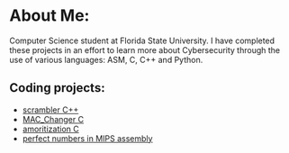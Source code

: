 # About Me:
Computer Science student at Florida State University. I have completed these projects in an effort to learn more about Cybersecurity through the use of various languages: ASM, C, C++ and Python. 

## Coding projects:
- [scrambler C++](https://github.com/kbrode01/scrambler)
- [MAC_Changer C](https://github.com/kbrode01/MAC_changer)
- [amoritization C](https://github.com/kbrode01/amoritization)
- [perfect numbers in MIPS assembly](https://github.com/kbrode01/perfectNumbers)



